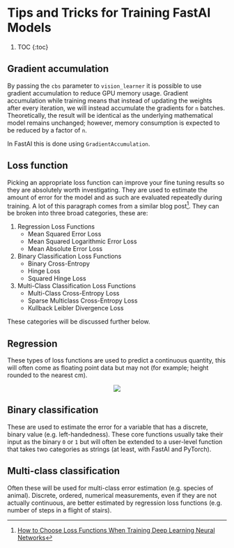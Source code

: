 # Tips and Tricks for Training FastAI Models

1. TOC
{:toc}

## Gradient accumulation
By passing the `cbs` parameter to `vision_learner` it is possible to use gradient accumulation to reduce GPU memory usage. Gradient accumulation while training means that instead of updating the weights after every iteration, we will instead accumulate the gradients for `n` batches. Theoretically, the result will be identical as the underlying mathematical model remains unchanged; however, memory consumption is expected to be reduced by a factor of `n`.

In FastAI this is done using `GradientAccumulation`.


## Loss function
Picking an appropriate loss function can improve your fine tuning results so they are absolutely worth investigating. They are used to estimate the amount of error for the model and as such are evaluated repeatedly during training. A lot of this paragraph comes from a similar blog post[^1]. They can be broken into three broad categories, these are:

1. Regression Loss Functions
    - Mean Squared Error Loss
    - Mean Squared Logarithmic Error Loss
    - Mean Absolute Error Loss
2. Binary Classification Loss Functions
    - Binary Cross-Entropy
    - Hinge Loss
    - Squared Hinge Loss
3. Multi-Class Classification Loss Functions
    - Multi-Class Cross-Entropy Loss
    - Sparse Multiclass Cross-Entropy Loss
    - Kullback Leibler Divergence Loss

These categories will be discussed further below.

## Regression
These types of loss functions are used to predict a continuous quantity, this will often come as floating point data but may not (for example; height rounded to the nearest cm).

<div style="text-align:center">
    <img src="https://wikimedia.org/api/rest_v1/media/math/render/svg/ae01f23f2ed2814c7db94e1fdc952732f5ca533a" />
</div>

## Binary classification
These are used to estimate the error for a variable that has a discrete, binary value (e.g. left-handedness). These core functions usually take their input as the binary `0` or `1` but will often be extended to a user-level function that takes two categories as strings (at least, with FastAI and PyTorch).

## Multi-class classification
Often these will be used for multi-class error estimation (e.g. species of animal). Discrete, ordered, numerical measurements, even if they are not actually continuous, are better estimated by regression loss functions (e.g. number of steps in a flight of stairs).

[^1]:[How to Choose Loss Functions When Training Deep Learning Neural Networks](https://machinelearningmastery.com/how-to-choose-loss-functions-when-training-deep-learning-neural-networks/)
